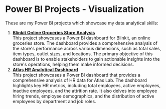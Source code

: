 # Power BI Projects - Visualization
These are my Power BI projects which showcase my data analytical skills:

1. **[Blinkit Online Groceries Store Analysis](https://github.com/trareinaung/Blinkit-Dashboard/blob/main/README.md)**  
  This project showcases a Power BI dashboard for Blinkit, an online groceries store. The dashboard provides a comprehensive analysis of the store's performance across various dimensions, such as total sales, item types, outlet sizes, and locations. The primary objective of this dashboard is to enable stakeholders to gain actionable insights into the store's operations, helping them make informed decisions.
2. **[Atlas HR Analytical Dashboard](https://github.com/trareinaung/HR-Analytical-Dashboard/blob/main/README.md)**  
 This project showcases a Power BI dashboard that provides a comprehensive analysis of HR data for Atlas Lab. The dashboard highlights key HR metrics, including total employees, active employees, inactive employees, and the attrition rate. It also delves into employee hiring trends, employee demographics, and the distribution of active employees by department and job roles.
